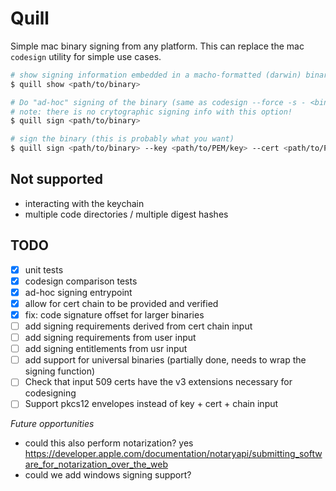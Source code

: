 # Quill

Simple mac binary signing from any platform. This can replace the mac `codesign` utility for simple use cases.

```bash
# show signing information embedded in a macho-formatted (darwin) binary
$ quill show <path/to/binary>

# Do "ad-hoc" signing of the binary (same as codesign --force -s - <binary>)
# note: there is no crytographic signing info with this option!
$ quill sign <path/to/binary>

# sign the binary (this is probably what you want)
$ quill sign <path/to/binary> --key <path/to/PEM/key> --cert <path/to/PEM/cert>
```


## Not supported
- interacting with the keychain
- multiple code directories / multiple digest hashes

## TODO

- [x] unit tests
- [x] codesign comparison tests
- [x] ad-hoc signing entrypoint
- [x] allow for cert chain to be provided and verified
- [x] fix: code signature offset for larger binaries
- [ ] add signing requirements derived from cert chain input
- [ ] add signing requirements from user input
- [ ] add signing entitlements from usr input
- [ ] add support for universal binaries (partially done, needs to wrap the signing function)
- [ ] Check that input 509 certs have the v3 extensions necessary for codesigning
- [ ] Support pkcs12 envelopes instead of key + cert + chain input

*Future opportunities*
- could this also perform notarization? yes https://developer.apple.com/documentation/notaryapi/submitting_software_for_notarization_over_the_web
- could we add windows signing support?